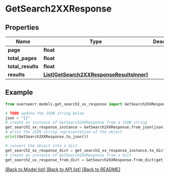 # GetSearch2XXResponse


## Properties

Name | Type | Description | Notes
------------ | ------------- | ------------- | -------------
**page** | **float** |  | [optional] 
**total_pages** | **float** |  | [optional] 
**total_results** | **float** |  | [optional] 
**results** | [**List[GetSearch2XXResponseResultsInner]**](GetSearch2XXResponseResultsInner.md) |  | [optional] 

## Example

```python
from overseerr.models.get_search2_xx_response import GetSearch2XXResponse

# TODO update the JSON string below
json = "{}"
# create an instance of GetSearch2XXResponse from a JSON string
get_search2_xx_response_instance = GetSearch2XXResponse.from_json(json)
# print the JSON string representation of the object
print(GetSearch2XXResponse.to_json())

# convert the object into a dict
get_search2_xx_response_dict = get_search2_xx_response_instance.to_dict()
# create an instance of GetSearch2XXResponse from a dict
get_search2_xx_response_from_dict = GetSearch2XXResponse.from_dict(get_search2_xx_response_dict)
```
[[Back to Model list]](../README.md#documentation-for-models) [[Back to API list]](../README.md#documentation-for-api-endpoints) [[Back to README]](../README.md)


